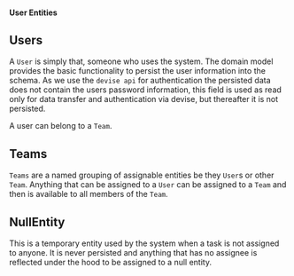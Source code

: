#### User Entities

## Users

A `User` is simply that, someone who uses the system. The domain model provides the basic functionality to persist the
user information into the schema. As we use the ``devise api`` for authentication the persisted data does not contain the
users password information, this field is used as read only for data transfer and authentication via devise, but thereafter
it is not persisted.

A user can belong to a `Team`.

## Teams

`Teams` are a named grouping of assignable entities be they `User`s or other `Team`. Anything that can be assigned to a `User`
can be assigned to a `Team` and then is available to all members of the `Team`.


## NullEntity

This is a temporary entity used by the system when a task is not assigned to anyone. It is never persisted and anything that
has no assignee is reflected under the hood to be assigned to a null entity.


